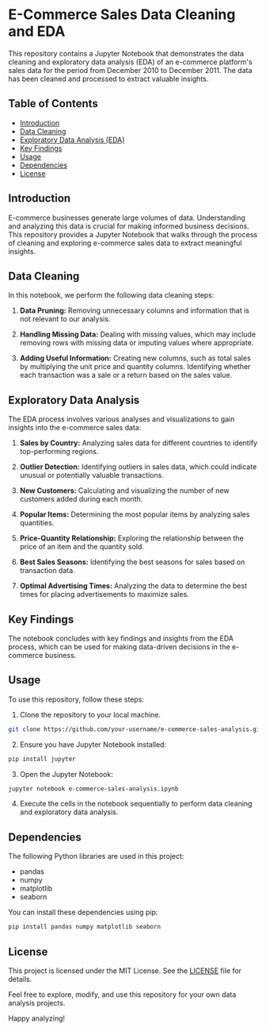 # E-Commerce Sales Data Cleaning and EDA

This repository contains a Jupyter Notebook that demonstrates the data cleaning and exploratory data analysis (EDA) of an e-commerce platform's sales data for the period from December 2010 to December 2011. The data has been cleaned and processed to extract valuable insights.

## Table of Contents

- [Introduction](#introduction)
- [Data Cleaning](#data-cleaning)
- [Exploratory Data Analysis (EDA)](#exploratory-data-analysis)
- [Key Findings](#key-findings)
- [Usage](#usage)
- [Dependencies](#dependencies)
- [License](#license)

## Introduction

E-commerce businesses generate large volumes of data. Understanding and analyzing this data is crucial for making informed business decisions. This repository provides a Jupyter Notebook that walks through the process of cleaning and exploring e-commerce sales data to extract meaningful insights.

## Data Cleaning

In this notebook, we perform the following data cleaning steps:

1. **Data Pruning:** Removing unnecessary columns and information that is not relevant to our analysis.

2. **Handling Missing Data:** Dealing with missing values, which may include removing rows with missing data or imputing values where appropriate.

3. **Adding Useful Information:** Creating new columns, such as total sales by multiplying the unit price and quantity columns. Identifying whether each transaction was a sale or a return based on the sales value.

## Exploratory Data Analysis

The EDA process involves various analyses and visualizations to gain insights into the e-commerce sales data:

1. **Sales by Country:** Analyzing sales data for different countries to identify top-performing regions.

2. **Outlier Detection:** Identifying outliers in sales data, which could indicate unusual or potentially valuable transactions.

3. **New Customers:** Calculating and visualizing the number of new customers added during each month.

4. **Popular Items:** Determining the most popular items by analyzing sales quantities.

5. **Price-Quantity Relationship:** Exploring the relationship between the price of an item and the quantity sold.

6. **Best Sales Seasons:** Identifying the best seasons for sales based on transaction data.

7. **Optimal Advertising Times:** Analyzing the data to determine the best times for placing advertisements to maximize sales.

## Key Findings

The notebook concludes with key findings and insights from the EDA process, which can be used for making data-driven decisions in the e-commerce business.

## Usage

To use this repository, follow these steps:

1. Clone the repository to your local machine.

```bash
git clone https://github.com/your-username/e-commerce-sales-analysis.git
```

2. Ensure you have Jupyter Notebook installed:

```bash
pip install jupyter
```

3. Open the Jupyter Notebook:

```bash
jupyter notebook e-commerce-sales-analysis.ipynb
```

4. Execute the cells in the notebook sequentially to perform data cleaning and exploratory data analysis.

## Dependencies

The following Python libraries are used in this project:

- pandas
- numpy
- matplotlib
- seaborn

You can install these dependencies using pip:

```bash
pip install pandas numpy matplotlib seaborn
```

## License

This project is licensed under the MIT License. See the [LICENSE](LICENSE) file for details.

Feel free to explore, modify, and use this repository for your own data analysis projects.

Happy analyzing!
